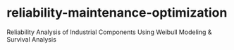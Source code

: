 # reliability-maintenance-optimization
Reliability Analysis of Industrial Components Using Weibull Modeling &amp; Survival Analysis
